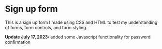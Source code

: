 # Sign up form
This is a sign up form I made using CSS and HTML to test my understanding of forms, form controls, and form styling.

**Update July 17, 2023:** added some Javascript functionality for password confirmation